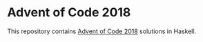 # Advent of Code 2018

This repository contains [Advent of Code 2018](https://adventofcode.com/) solutions in Haskell.
